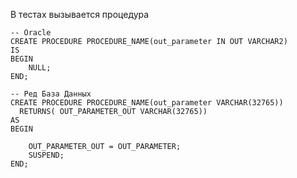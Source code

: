 В тестах вызывается процедура 
    
    -- Oracle
    CREATE PROCEDURE PROCEDURE_NAME(out_parameter IN OUT VARCHAR2)
    IS
    BEGIN
        NULL;
    END;

    -- Ред База Данных
    CREATE PROCEDURE PROCEDURE_NAME(out_parameter VARCHAR(32765))
      RETURNS( OUT_PARAMETER_OUT VARCHAR(32765))
    AS
    BEGIN
    
        OUT_PARAMETER_OUT = OUT_PARAMETER;
        SUSPEND;
    END;
